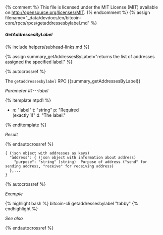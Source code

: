 {% comment %}
This file is licensed under the MIT License (MIT) available on
http://opensource.org/licenses/MIT.
{% endcomment %}
{% assign filename="_data/devdocs/en/bitcoin-core/rpcs/rpcs/getaddressesbylabel.md" %}

##### GetAddressesByLabel
{% include helpers/subhead-links.md %}

{% assign summary_getAddressesByLabel="returns the list of addresses assigned the specified label." %}

{% autocrossref %}

The `getaddressesbylabel` RPC {{summary_getAddressesByLabel}}

*Parameter #1---label*

{% itemplate ntpd1 %}
- n: "label"
  t: "string"
  p: "Required<br>(exactly 1)"
  d: "The label."

{% enditemplate %}

*Result*

{% endautocrossref %}

    { (json object with addresses as keys)
      "address": { (json object with information about address)
        "purpose": "string" (string)  Purpose of address ("send" for sending address, "receive" for receiving address)
      },...
    }

{% autocrossref %}

*Example*

{% highlight bash %}
bitcoin-cli getaddressesbylabel "tabby"
{% endhighlight %}

*See also*

{% endautocrossref %}
